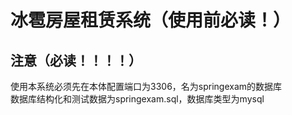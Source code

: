 # 冰雹房屋租赁系统（使用前必读！）

## 注意（必读！！！！） 
使用本系统必须先在本体配置端口为3306，名为springexam的数据库  
数据库结构化和测试数据为springexam.sql，数据库类型为mysql
